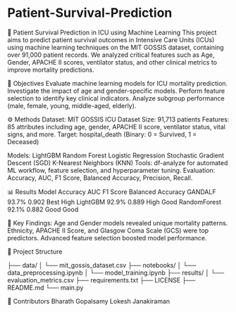# Patient-Survival-Prediction
🏥 Patient Survival Prediction in ICU using Machine Learning This project aims to predict patient survival outcomes in Intensive Care Units (ICUs) using machine learning techniques on the MIT GOSSIS dataset, containing over 91,000 patient records. We analyzed critical features such as Age, Gender, APACHE II scores, ventilator status, and other clinical metrics to improve mortality predictions.

🔬 Objectives
Evaluate machine learning models for ICU mortality prediction.
Investigate the impact of age and gender-specific models.
Perform feature selection to identify key clinical indicators.
Analyze subgroup performance (male, female, young, middle-aged, elderly).

⚙️ Methods
Dataset:  MIT GOSSIS ICU Dataset
Size: 91,713 patients
Features: 85 attributes including age, gender, APACHE II score, ventilator status, vital signs, and more.
Target: hospital_death (Binary: 0 = Survived, 1 = Deceased)

Models:
LightGBM
Random Forest
Logistic Regression
Stochastic Gradient Descent (SGD)
K-Nearest Neighbors (KNN)
Tools: df-analyze for automated ML workflow, feature selection, and hyperparameter tuning.
Evaluation: Accuracy, AUC, F1 Score, Balanced Accuracy, Precision, Recall.

📊 Results
Model	Accuracy	AUC	F1 Score	Balanced Accuracy
GANDALF	93.7%	0.902	Best	High
LightGBM	92.9%	0.889	High	Good
RandomForest	92.1%	0.882	Good	Good

🚀 Key Findings:
Age and Gender models revealed unique mortality patterns.
Ethnicity, APACHE II Score, and Glasgow Coma Scale (GCS) were top predictors.
Advanced feature selection boosted model performance.

📁 Project Structure


├── data/
│   └── mit_gossis_dataset.csv
├── notebooks/
│   └── data_preprocessing.ipynb
│   └── model_training.ipynb
├── results/
│   └── evaluation_metrics.csv
├── requirements.txt
├── LICENSE
├── README.md
└── main.py


👥 Contributors
Bharath Gopalsamy
Lokesh Janakiraman
